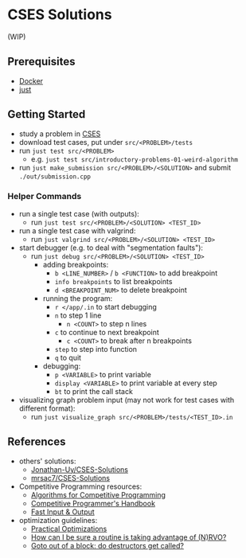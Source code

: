 # CSES Solutions

(WIP)

## Prerequisites

- [Docker](https://docs.docker.com/engine/install/)
- [just](https://github.com/casey/just)

## Getting Started

- study a problem in [CSES](https://cses.fi/problemset/)
- download test cases, put under `src/<PROBLEM>/tests`
- run `just test src/<PROBLEM>`
  - e.g. `just test src/introductory-problems-01-weird-algorithm`
- run `just make_submission src/<PROBLEM>/<SOLUTION>` and submit `./out/submission.cpp`

### Helper Commands

- run a single test case (with outputs):
  - run `just test src/<PROBLEM>/<SOLUTION> <TEST_ID>`
- run a single test case with valgrind:
  - run `just valgrind src/<PROBLEM>/<SOLUTION> <TEST_ID>`
- start debugger (e.g. to deal with "segmentation faults"):
  - run `just debug src/<PROBLEM>/<SOLUTION> <TEST_ID>`
    - adding breakpoints:
      - `b <LINE_NUMBER>` / `b <FUNCTION>` to add breakpoint
      - `info breakpoints` to list breakpoints
      - `d <BREAKPOINT_NUM>` to delete breakpoint
    - running the program:
      - `r </app/.in` to start debugging
      - `n` to step 1 line
        - `n <COUNT>` to step n lines
      - `c` to continue to next breakpoint
        - `c <COUNT>` to break after n breakpoints
      - `step` to step into function
      - `q` to quit
    - debugging:
      - `p <VARIABLE>` to print variable
      - `display <VARIABLE>` to print variable at every step
      - `bt` to print the call stack
- visualizing graph problem input (may not work for test cases with different format):
  - run `just visualize_graph src/<PROBLEM>/tests/<TEST_ID>.in`

## References

- others' solutions:
  - [Jonathan-Uy/CSES-Solutions](https://github.com/Jonathan-Uy/CSES-Solutions)
  - [mrsac7/CSES-Solutions](https://github.com/mrsac7/CSES-Solutions)
- Competitive Programming resources:
  - [Algorithms for Competitive Programming](https://cp-algorithms.com/)
  - [Competitive Programmer's Handbook](https://cses.fi/book/book.pdf)
  - [Fast Input & Output](https://usaco.guide/general/fast-io?lang=cpp)
- optimization guidelines:
  - [Practical Optimizations](https://youtu.be/NAVbI1HIzCE)
  - [How can I be sure a routine is taking advantage of (N)RVO?](https://stackoverflow.com/questions/9621720/how-can-i-be-sure-a-routine-is-taking-advantage-of-nrvo)
  - [Goto out of a block: do destructors get called?](https://stackoverflow.com/questions/3179936/goto-out-of-a-block-do-destructors-get-called)
